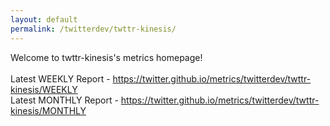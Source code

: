 ```yaml
---
layout: default
permalink: /twitterdev/twttr-kinesis/
---
```

Welcome to twttr-kinesis's metrics homepage!
<br><br>
Latest WEEKLY Report - <a href="https://twitter.github.io/metrics/twitterdev/twttr-kinesis/WEEKLY">https://twitter.github.io/metrics/twitterdev/twttr-kinesis/WEEKLY</a>
<br>
Latest MONTHLY Report - <a href="https://twitter.github.io/metrics/twitterdev/twttr-kinesis/MONTHLY">https://twitter.github.io/metrics/twitterdev/twttr-kinesis/MONTHLY</a>
<br>
